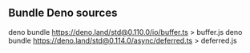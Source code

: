 ## Bundle Deno sources

deno bundle https://deno.land/std@0.110.0/io/buffer.ts > buffer.js
deno bundle https://deno.land/std@0.114.0/async/deferred.ts > deferred.js
